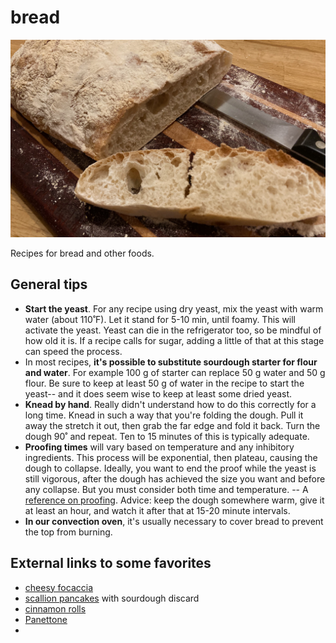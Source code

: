 # bread

![](images/ciabatta.jpeg)

Recipes for bread and other foods.




## General tips

- **Start the yeast**. For any recipe using dry yeast, mix the yeast with warm water (about 110˚F). Let it stand for 5-10 min, until foamy. This will activate the yeast. Yeast can die in the refrigerator too, so be mindful of how old it is. If a recipe calls for sugar, adding a little of that at this stage can speed the process.
- In most recipes, **it's possible to substitute sourdough starter for flour and water**. For example 100 g of starter can replace 50 g water and 50 g flour. Be sure to keep at least 50 g of water in the recipe to start the yeast-- and it does seem wise to keep at least some dried yeast.
- **Knead by hand**. Really didn't understand how to do this correctly for a long time. Knead in such a way that you're folding the dough. Pull it away the stretch it out, then grab the far edge and fold it back. Turn the dough 90˚ and repeat. Ten to 15 minutes of this is typically adequate.
- **Proofing times** will vary based on temperature and any inhibitory ingredients. This process will be exponential, then plateau, causing the dough to collapse. Ideally, you want to end the proof while the yeast is still vigorous, after the dough has achieved the size you want and before any collapse. But you must consider both time and temperature. -- A [reference on proofing](https://challengerbreadware.com/bread-techniques/identifying-proofing-levels-in-baked-bread/). Advice: keep the dough somewhere warm, give it at least an hour, and watch it after that at 15-20 minute intervals.
- **In our convection oven**, it's usually necessary to cover bread to prevent the top from burning. 



## External links to some favorites

- [cheesy focaccia](https://www.kingarthurbaking.com/recipes/small-batch-cheesy-focaccia-recipe)
- [scallion pancakes](https://www.kingarthurbaking.com/recipes/quick-sourdough-herb-and-scallion-pancakes-recipe) with sourdough discard
- [cinnamon rolls](https://www.kingarthurbaking.com/recipes/soft-cinnamon-rolls-recipe)
- [Panettone](https://www.browneyedbaker.com/panettone-recipe/)
- 